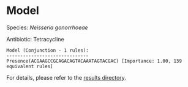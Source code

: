 
# Model

Species: *Neisseria gonorrhoeae*

Antibiotic: Tetracycline

```
Model (Conjunction - 1 rules):
------------------------------
Presence(ACGAAGCCGCAGACAGTACAAATAGTACGAC) [Importance: 1.00, 139 equivalent rules]

```

For details, please refer to the [results directory](../../../../../results/scm_b/neisseria%20gonorrhoeae/tetracycline/repeat_6/).


